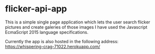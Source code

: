 # flicker-api-app
This is a simple single page application which lets the user search flicker pictures and create galeries of those images
I have used the Javascript EcmaScript 2015 language specifications.

Currently the app is also hosted in the following address:
https://whispering-crag-71022.herokuapp.com/


